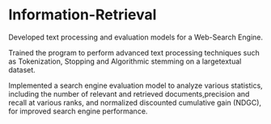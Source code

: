 # Information-Retrieval

Developed text processing and evaluation models for a Web-Search Engine.

Trained the program to perform advanced text processing techniques such as Tokenization, Stopping and Algorithmic stemming on a largetextual dataset.

Implemented a search engine evaluation model to analyze various statistics, including the number of relevant and retrieved documents,precision and recall at various ranks, and normalized discounted cumulative gain (NDGC), for improved search engine performance.
